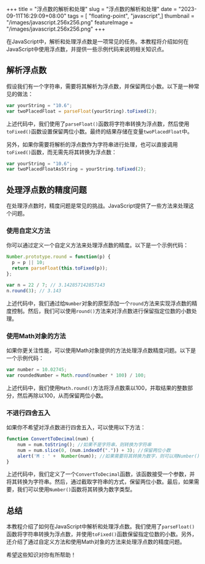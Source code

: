 +++
title = "浮点数的解析和处理"
slug = "浮点数的解析和处理"
date = "2023-09-11T16:29:09+08:00"
tags = [ "floating-point", "javascript",]
thumbnail = "/images/javascript.256x256.png"
featureImage = "/images/javascript.256x256.png"
+++


在JavaScript中，解析和处理浮点数是一项常见的任务。本教程将介绍如何在JavaScript中使用浮点数，并提供一些示例代码来说明相关知识点。

## 解析浮点数

假设我们有一个字符串，需要将其解析为浮点数，并保留两位小数。以下是一种常见的做法：

```javascript
var yourString = "10.6";
var twoPlacedFloat = parseFloat(yourString).toFixed(2);
```

上述代码中，我们使用了`parseFloat()`函数将字符串转换为浮点数，然后使用`toFixed()`函数设置保留两位小数。最终的结果存储在变量`twoPlacedFloat`中。

另外，如果你需要将解析的浮点数作为字符串进行处理，也可以直接调用`toFixed()`函数，而无需先将其转换为浮点数：

```javascript
var yourString = "10.6";
var twoPlacedFloatAsString = yourString.toFixed(2);
```

## 处理浮点数的精度问题

在处理浮点数时，精度问题是常见的挑战。JavaScript提供了一些方法来处理这个问题。

### 使用自定义方法

你可以通过定义一个自定义方法来处理浮点数的精度。以下是一个示例代码：

```javascript
Number.prototype.round = function(p) {
  p = p || 10;
  return parseFloat(this.toFixed(p));
};

var n = 22 / 7; // 3.142857142857143
n.round(3); // 3.143
```

上述代码中，我们通过给`Number`对象的原型添加一个`round`方法来实现浮点数的精度控制。然后，我们可以使用`round()`方法来对浮点数进行保留指定位数的小数处理。

### 使用Math对象的方法

如果你更关注性能，可以使用Math对象提供的方法处理浮点数精度问题。以下是一个示例代码：

```javascript
var number = 10.02745;
var roundedNumber = Math.round(number * 100) / 100;
```

上述代码中，我们使用`Math.round()`方法将浮点数乘以100，并取结果的整数部分，然后再除以100，从而保留两位小数。

### 不进行四舍五入

如果你不希望对浮点数进行四舍五入，可以使用以下方法：

```javascript
function ConvertToDecimal(num) {
    num = num.toString(); //如果不是字符串，则转换为字符串
    num = num.slice(0, (num.indexOf(".")) + 3); //保留两位小数
    alert('M : ' +  Number(num)); //如果需要将其转换为数字，则可以用Number()函数进行转换
}
```

上述代码中，我们定义了一个`ConvertToDecimal`函数，该函数接受一个参数，并将其转换为字符串。然后，通过截取字符串的方式，保留两位小数。最后，如果需要，我们可以使用`Number()`函数将其转换为数字类型。

## 总结

本教程介绍了如何在JavaScript中解析和处理浮点数。我们使用了`parseFloat()`函数将字符串转换为浮点数，并使用`toFixed()`函数保留指定位数的小数。另外，还介绍了通过自定义方法和使用Math对象的方法来处理浮点数的精度问题。

希望这些知识对你有所帮助！


